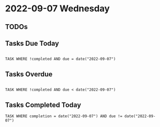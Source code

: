 # 2022-09-07 Wednesday

## TODOs



## Tasks Due Today

```dataview

TASK WHERE !completed AND due = date("2022-09-07")

```
## Tasks Overdue

```dataview

TASK WHERE !completed AND due < date("2022-09-07")

```

## Tasks Completed Today

```dataview
TASK WHERE completion = date("2022-09-07") AND due != date("2022-09-07")
```